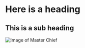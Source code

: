 # Here is a heading
## This is a sub heading

![Image of Master Chief](https://static.wikia.nocookie.net/vgcdatabase/images/5/53/John-117_Halo_4_Render.png/revision/latest?cb=20140417230646)
